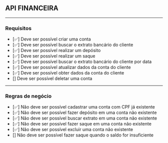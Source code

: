 ## API FINANCEIRA

---

### Requisitos

- [✅] Deve ser possível criar uma conta
- [✅] Deve ser possível buscar o extrato bancário do cliente
- [✅] Deve ser possível realizar um depósito
- [✅] Deve ser possível realizar um saque
- [✅] Deve ser possível buscar o extrato bancário do cliente por data
- [✅] Deve ser possível atualizar dados da conta do cliente
- [✅] Deve ser possível obter dados da conta do cliente
- [] Deve ser possível deletar uma conta

---

### Regras de negócio

- [✅] Não deve ser possível cadastrar uma conta com CPF já existente
- [✅] Não deve ser possível fazer depósito em uma conta não existente
- [✅] Não deve ser possível buscar extrato em uma conta não existente
- [✅] Não deve ser possível fazer saque em uma conta não existente
- [✅] Não deve ser possível excluir uma conta não existente
- [] Não deve ser possível fazer saque quando o saldo for insuficiente

